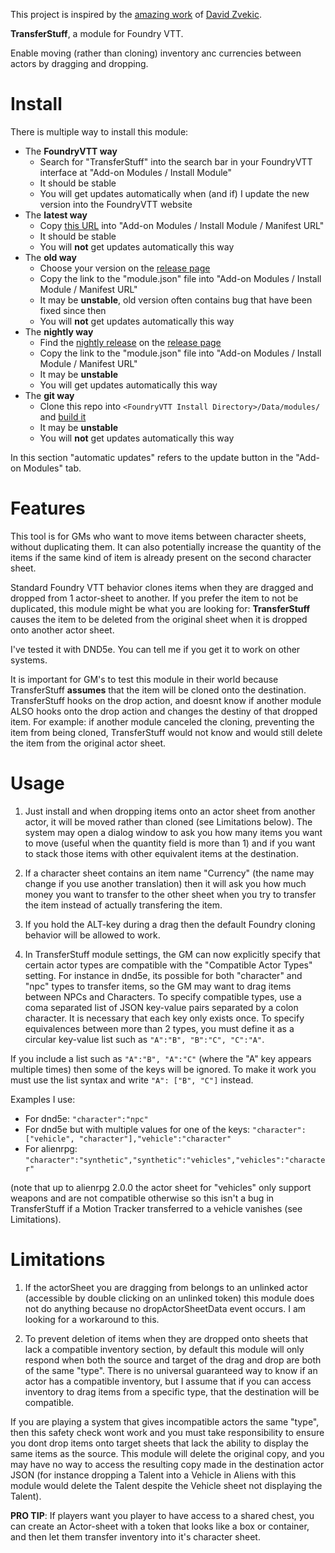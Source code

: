 This project is inspired by the [amazing work](https://github.com/David-Zvekic/DragTransfer) of [David Zvekic](https://ko-fi.com/davidzvekic).

**TransferStuff**, a module for Foundry VTT.

Enable moving (rather than cloning) inventory anc currencies between actors by dragging and dropping.

# Install

There is multiple way to install this module:

- The **FoundryVTT way**
    - Search for "TransferStuff" into the search bar in your FoundryVTT interface at "Add-on Modules / Install Module"
    - It should be stable
    - You will get updates automatically when (and if) I update the new version into the FoundryVTT website
- The **latest way**
    - Copy [this URL](https://github.com/playest/TransferStuff/releases/latest/download/module.json) into "Add-on Modules / Install Module / Manifest URL"
    - It should be stable
    - You will **not** get updates automatically this way
- The **old way**
    - Choose your version on the [release page](https://github.com/playest/TransferStuff/releases)
    - Copy the link to the "module.json" file into "Add-on Modules / Install Module / Manifest URL"
    - It may be **unstable**, old version often contains bug that have been fixed since then
    - You will **not** get updates automatically this way
- The **nightly way**
    - Find the [nightly release](https://github.com/playest/TransferStuff/releases/tag/nightly) on the [release page](https://github.com/playest/TransferStuff/releases)
    - Copy the link to the "module.json" file into "Add-on Modules / Install Module / Manifest URL"
    - It may be **unstable**
    - You will get updates automatically this way
- The **git way**
    - Clone this repo into `<FoundryVTT Install Directory>/Data/modules/` and [build it](DEV.md)
    - It may be **unstable**
    - You will **not** get updates automatically this way

In this section "automatic updates" refers to the update button in the "Add-on Modules" tab.

# Features

This tool is for GMs who want to move items between character sheets, without duplicating them. It can also potentially increase the quantity of the items if the same kind of item is already present on the second character sheet.

Standard Foundry VTT behavior clones items when they are dragged and dropped from 1 actor-sheet to another. If you prefer the item to not be duplicated, this module might be what you are looking for: **TransferStuff** causes the item to be deleted from the original sheet when it is dropped onto another actor sheet.

I've tested it with DND5e. You can tell me if you get it to work on other systems.

It is important for GM's to test this module in their world because TransferStuff **assumes** that the item will be cloned onto the destination. TransferStuff hooks on the drop action, and doesnt know if another module ALSO hooks onto the drop action and changes the destiny of that dropped item. For example: if another module canceled the cloning, preventing the item from being cloned, TransferStuff would not know and would still delete the item from the original actor sheet.

# Usage

1. Just install and when dropping items onto an actor sheet from another actor, it will be moved rather than cloned (see Limitations below). The system may open a dialog window to ask you how many items you want to move (useful when the quantity field is more than 1) and if you want to stack those items with other equivalent items at the destination.

2. If a character sheet contains an item name "Currency" (the name may change if you use another translation) then it will ask you how much money you want to transfer to the other sheet when you try to transfer the item instead of actually transfering the item.

3. If you hold the ALT-key during a drag then the default Foundry cloning behavior will be allowed to work.

4. In TransferStuff module settings, the GM can now explicitly specify that certain actor types are compatible with the "Compatible Actor Types" setting. For instance in dnd5e, its possible for both "character" and "npc" types to transfer items, so the GM may want to drag items between NPCs and Characters. To specify compatible types, use a coma separated list of JSON key-value pairs separated by a colon character. It is necessary that each key only exists once. To specify equivalences between more than 2 types, you must define it as a circular key-value list such as `"A":"B", "B":"C", "C":"A"`.

If you include a list such as `"A":"B", "A":"C"` (where the "A" key appears multiple times) then some of the keys will be ignored. To make it work you must use the list syntax and write `"A": ["B", "C"]` instead.

Examples I use:

* For dnd5e: `"character":"npc"`
* For dnd5e but with multiple values for one of the keys: `"character":["vehicle", "character"],"vehicle":"character"`
* For alienrpg: `"character":"synthetic","synthetic":"vehicles","vehicles":"character"`

(note that up to alienrpg 2.0.0 the actor sheet for "vehicles" only support weapons and are not compatible otherwise so this isn't a bug in TransferStuff if a Motion Tracker transferred to a vehicle vanishes (see Limitations).


# Limitations

1) If the actorSheet you are dragging from belongs to an unlinked actor (accessible by double clicking on an unlinked token) this module does not do anything because no dropActorSheetData event occurs. I am looking for a workaround to this.

2) To prevent deletion of items when they are dropped onto sheets that lack a compatible inventory section, by default this module will only respond when both the source and target of the drag and drop are both of the same "type". There is no universal guaranteed way to know if an actor has a compatible inventory, but I assume that if you can access inventory to drag items from a specific type, that the destination will be compatible.

If you are playing a system that gives incompatible actors the same "type", then this safety check wont work and you must take responsibility to ensure you dont drop items onto target sheets that lack the ability to display the same items as the source. This module will delete the original copy, and you may have no way to access the resulting copy made in the destination actor JSON (for instance dropping a Talent into a Vehicle in Aliens with this module would delete the Talent despite the Vehicle sheet not displaying the Talent).

**PRO TIP**: If players want you player to have access to a shared chest, you can create an Actor-sheet with a token that looks like a box or container, and then let them transfer inventory into it's character sheet.
